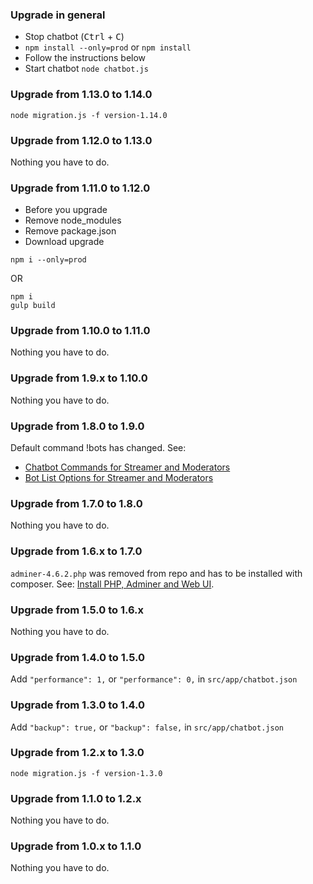 ### Upgrade in general
- Stop chatbot (<kbd>Ctrl</kbd> + <kbd>C</kbd>)
- `npm install --only=prod` or `npm install`
- Follow the instructions below
- Start chatbot `node chatbot.js`

### Upgrade from 1.13.0 to 1.14.0
`node migration.js -f version-1.14.0`

### Upgrade from 1.12.0 to 1.13.0
Nothing you have to do.

### Upgrade from 1.11.0 to 1.12.0
- Before you upgrade
- Remove node_modules
- Remove package.json
- Download upgrade
````shell
npm i --only=prod
````
OR
````shell
npm i
gulp build
````

### Upgrade from 1.10.0 to 1.11.0
Nothing you have to do.

### Upgrade from 1.9.x to 1.10.0
Nothing you have to do.

### Upgrade from 1.8.0 to 1.9.0
Default command !bots has changed.
See:
- [Chatbot Commands for Streamer and Moderators](#chatbot-commands-for-streamer-and-moderators)
- [Bot List Options for Streamer and Moderators](#bot-list-options-for-streamer-and-moderators)

### Upgrade from 1.7.0 to 1.8.0
Nothing you have to do.

### Upgrade from 1.6.x to 1.7.0
`adminer-4.6.2.php` was removed from repo and has to be installed with composer.
See: [Install PHP, Adminer and Web UI](https://github.com/CodelineRed/twitch-chatbot/#install-php-adminer-and-web-ui-optional).

### Upgrade from 1.5.0 to 1.6.x
Nothing you have to do.

### Upgrade from 1.4.0 to 1.5.0
Add `"performance": 1,` or `"performance": 0,` in `src/app/chatbot.json`

### Upgrade from 1.3.0 to 1.4.0
Add `"backup": true,` or `"backup": false,` in `src/app/chatbot.json`

### Upgrade from 1.2.x to 1.3.0
`node migration.js -f version-1.3.0`

### Upgrade from 1.1.0 to 1.2.x
Nothing you have to do.

### Upgrade from 1.0.x to 1.1.0
Nothing you have to do.
